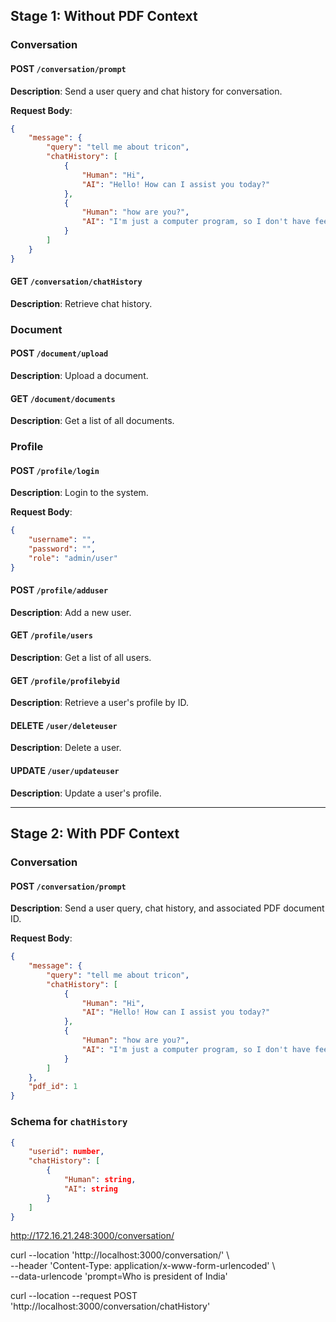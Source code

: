 ## Stage 1: Without PDF Context

### Conversation
#### POST `/conversation/prompt`
**Description**: Send a user query and chat history for conversation.

**Request Body**:
```json
{
    "message": {
        "query": "tell me about tricon",
        "chatHistory": [
            {
                "Human": "Hi",
                "AI": "Hello! How can I assist you today?"
            },
            {
                "Human": "how are you?",
                "AI": "I'm just a computer program, so I don't have feelings, but I'm here and ready to help you with whatever you need! How can I assist you today?"
            }
        ]
    }
}
```

#### GET `/conversation/chatHistory`
**Description**: Retrieve chat history.

### Document
#### POST `/document/upload`
**Description**: Upload a document.

#### GET `/document/documents`
**Description**: Get a list of all documents.

### Profile
#### POST `/profile/login`
**Description**: Login to the system.

**Request Body**:
```json
{
    "username": "",
    "password": "",
    "role": "admin/user"
}
```

#### POST `/profile/adduser`
**Description**: Add a new user.

#### GET `/profile/users`
**Description**: Get a list of all users.

#### GET `/profile/profilebyid`
**Description**: Retrieve a user's profile by ID.

#### DELETE `/user/deleteuser`
**Description**: Delete a user.

#### UPDATE `/user/updateuser`
**Description**: Update a user's profile.

---

## Stage 2: With PDF Context

### Conversation
#### POST `/conversation/prompt`
**Description**: Send a user query, chat history, and associated PDF document ID.

**Request Body**:
```json
{
    "message": {
        "query": "tell me about tricon",
        "chatHistory": [
            {
                "Human": "Hi",
                "AI": "Hello! How can I assist you today?"
            },
            {
                "Human": "how are you?",
                "AI": "I'm just a computer program, so I don't have feelings, but I'm here and ready to help you with whatever you need! How can I assist you today?"
            }
        ]
    },
    "pdf_id": 1
}
```

### Schema for `chatHistory`
```json
{
    "userid": number,
    "chatHistory": [
        {
            "Human": string,
            "AI": string
        }
    ]
}
```


http://172.16.21.248:3000/conversation/

curl --location 'http://localhost:3000/conversation/' \  
--header 'Content-Type: application/x-www-form-urlencoded' \  
--data-urlencode 'prompt=Who is president of India'

curl --location --request POST 'http://localhost:3000/conversation/chatHistory'
